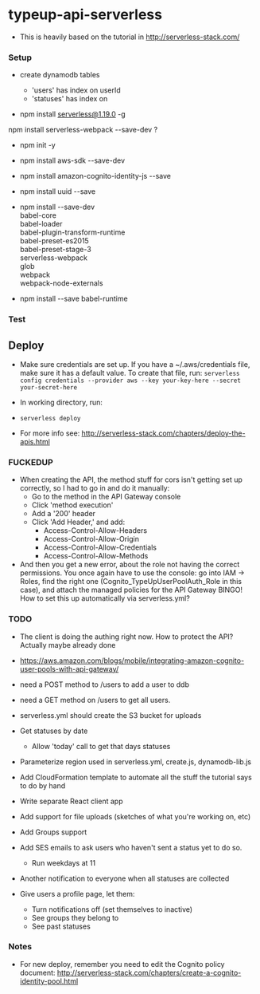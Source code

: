# typeup-api-serverless

- This is heavily based on the tutorial in http://serverless-stack.com/

### Setup
- create dynamodb tables
  - 'users' has index on userId
  - 'statuses' has index on

- npm install serverless@1.19.0 -g

npm install serverless-webpack --save-dev
?

- npm init -y
- npm install aws-sdk --save-dev

- npm install amazon-cognito-identity-js --save

- npm install uuid --save
- npm install --save-dev \
    babel-core \
    babel-loader \
    babel-plugin-transform-runtime \
    babel-preset-es2015 \
    babel-preset-stage-3 \
    serverless-webpack \
    glob \
    webpack \
    webpack-node-externals
- npm install --save babel-runtime

### Test

## Deploy
- Make sure credentials are set up. If you have a ~/.aws/credentials file, make sure it has a default value. To create that file, run:
`serverless config credentials --provider aws --key your-key-here --secret your-secret-here`

- In working directory, run:
- `serverless deploy`
- For more info see: http://serverless-stack.com/chapters/deploy-the-apis.html

### FUCKEDUP
- When creating the API, the method stuff for cors isn't getting set up correctly, so I had to go in and do it manually:
  - Go to the method in the API Gateway console
  - Click 'method execution'
  - Add a '200' header
  - Click 'Add Header,' and add:
    - Access-Control-Allow-Headers
    - Access-Control-Allow-Origin
    - Access-Control-Allow-Credentials
    - Access-Control-Allow-Methods
- And then you get a new error, about the role not having the correct permissions. You once again have to use the console: go into IAM -> Roles, find the right one (Cognito_TypeUpUserPoolAuth_Role in this case), and attach the managed policies for the API Gateway
BINGO! How to set this up automatically via serverless.yml?


### TODO


- The client is doing the authing right now. How to protect the API? Actually maybe already done
- https://aws.amazon.com/blogs/mobile/integrating-amazon-cognito-user-pools-with-api-gateway/

- need a POST method to /users to add a user to ddb
- need a GET method on /users to get all users.

- serverless.yml should create the S3 bucket for uploads
- Get statuses by date
  - Allow 'today' call to get that days statuses
- Parameterize region used in serverless.yml, create.js, dynamodb-lib.js
- Add CloudFormation template to automate all the stuff the tutorial says to do by hand
- Write separate React client app
- Add support for file uploads (sketches of what you're working on, etc)

- Add Groups support
- Add SES emails to ask users who haven't sent a status yet to do so.
  - Run weekdays at 11
- Another notification to everyone when all statuses are collected

- Give users a profile page, let them:
  - Turn notifications off (set themselves to inactive)
  - See groups they belong to
  - See past statuses

### Notes
- For new deploy, remember you need to edit the Cognito policy document:
http://serverless-stack.com/chapters/create-a-cognito-identity-pool.html

